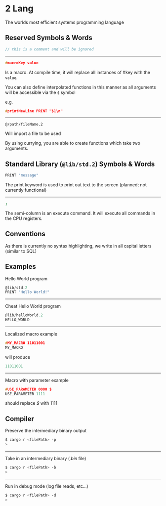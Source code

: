 # 2 Lang

The worlds most efficient systems programming language

## Reserved Symbols & Words

```C
// this is a comment and will be ignored
```

---

```C
#macroKey value
```

Is a macro. At compile time, it will replace all instances of #key with the `value`.

You can also define interpolated functions in this manner as all arguments will be accessible via the `$` symbol

e.g.

```C
#printNewLine PRINT "$1\n"
```

---

```
@/path/fileName.2
```

Will import a file to be used

By using currying, you are able to create functions which take two arguments.

## Standard Library (`@lib/std.2`) Symbols & Words

```sh
PRINT "message"
```

The print keyword is used to print out text to the screen (planned; not currently functional)

---

```sh
;
```

The semi-column is an execute command. It will execute all commands in the CPU registers.

## Conventions

As there is currently no syntax highlighting, we write in all capital letters (similar to SQL)

## Examples

Hello World program

```C
@lib/std.2
PRINT "Hello World!"
```

---

Cheat Hello World program

```C
@lib/helloWorld.2
HELLO_WORLD
```

---

Localized macro example

```C
#MY_MACRO 11011001
MY_MACRO
```

will produce

```C
11011001
```

---

Macro with parameter example

```C
#USE_PARAMETER 0000 $
USE_PARAMETER 1111
```

should replace _$_ with 1111

## Compiler

Preserve the intermediary binary output

```sh
$ cargo r <filePath> -p
>
```

---

Take in an intermediary binary (_.bin_ file)

```sh
$ cargo r <filePath> -b
>
```

---

Run in debug mode (log file reads, etc...)

```sh
$ cargo r <filePath> -d
>
```
